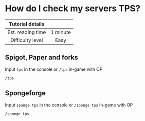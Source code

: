 # How do I check my servers TPS?

|  Tutorial details |           |
|:-----------------:|:---------:|
| Est. reading time | 1 minute |
| Difficulty level  | Easy      |

## Spigot, Paper and forks

Input `tps` in the console or `/tps` in-game with OP 

```
/tps 
```

## Spongeforge

Input `sponge tps` in the console or `/sponge tps` in-game with OP 

```
/sponge tps
```